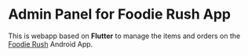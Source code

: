 # Admin Panel for Foodie Rush App

This is webapp based on **Flutter** to manage the items and orders on the [Foodie Rush](https://github.com/cosmicsarthak/foodie-rush-app) Android App.

